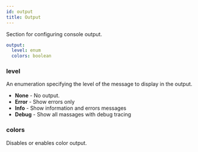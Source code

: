 ```yaml
---
id: output
title: Output
---
```


Section for configuring console output.

```yaml
output:
  level: enum
  colors: boolean
```

### level
An enumeration specifying the level of the message to display in the output.
- **None** - No output.
- **Error** - Show errors only
- **Info** - Show information and errors messages
- **Debug** - Show all massages with debug tracing

### colors
Disables or enables color output.
